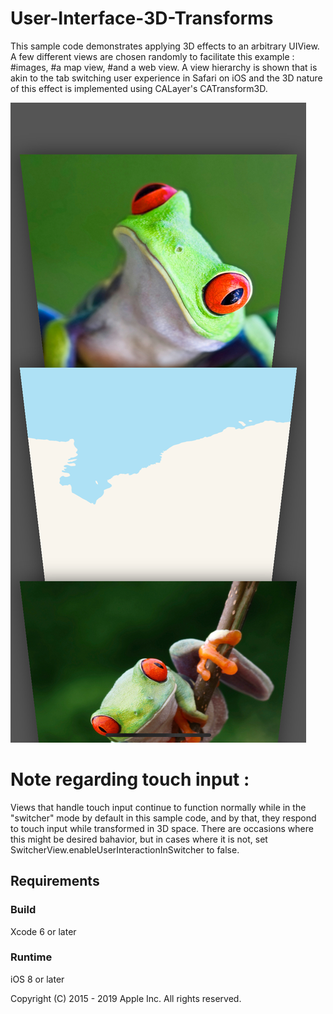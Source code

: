 # User-Interface-3D-Transforms

This sample code demonstrates applying 3D effects to an arbitrary UIView. 
A few different views are chosen randomly to facilitate this example : 
#images, 
#a map view, 
#and a web view. 
A view hierarchy is shown that is akin to the tab switching user experience in Safari on iOS and the 3D nature of this effect is implemented using CALayer's CATransform3D.



![Image description](https://github.com/amoltdhage/User-Interface-3D-Transforms/blob/master/Simulator%20Screen%20Shot%20-%20iPhone%20XR%20-%202019-12-18%20at%2002.37.14.png)


# Note regarding touch input : 

Views that handle touch input continue to function normally while in the "switcher" mode by default in this sample code, and by that, they respond to touch input while transformed in 3D space. There are occasions where this might be desired bahavior, but in cases where it is not, set SwitcherView.enableUserInteractionInSwitcher to false.     

## Requirements

### Build

Xcode 6 or later 

### Runtime

iOS 8 or later 

Copyright (C) 2015 - 2019 Apple Inc. All rights reserved.
